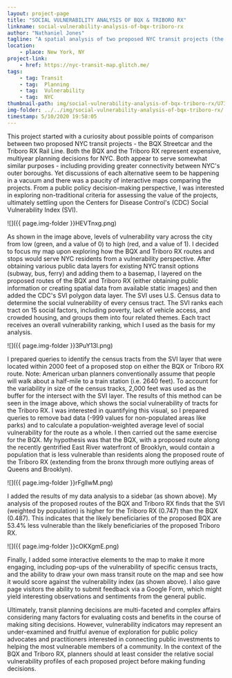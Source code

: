 ```yaml
---
layout: project-page
title: "SOCIAL VULNERABILITY ANALYSIS OF BQX & TRIBORO RX"
linkname: social-vulnerability-analysis-of-bqx-triboro-rx
author: "Nathaniel Jones"
tagline: "A spatial analysis of two proposed NYC transit projects (the BQX Streetcar & Triboro RX Rail Line) against the CDC's social vulnerability index."
location:
    - place: New York, NY
project-link:
    - href: https://nyc-transit-map.glitch.me/
tags:
    - tag: Transit
    - tag:  Planning
    - tag:  Vulnerability
    - tag:  NYC
thumbnail-path: img/social-vulnerability-analysis-of-bqx-triboro-rx/U7IQ1do.png
img-folder: ../../img/social-vulnerability-analysis-of-bqx-triboro-rx/
timestamp: 5/10/2020 19:58:05
---
```

This project started with a curiosity about possible points of comparison between two proposed NYC transit projects - the BQX Streetcar and the Triboro RX Rail Line. Both the BQX and the Triboro RX represent expensive, multiyear planning decisions for NYC. Both appear to serve somewhat similar purposes - including providing greater connectivity between NYC's outer boroughs. Yet discussions of each alternative seem to be happening in a vacuum and there was a paucity of interactive maps comparing the projects. From a public policy decision-making perspective, I was interested in exploring non-traditional criteria for assessing the value of the projects, ultimately settling upon the Centers for Disease Control's (CDC) Social Vulnerability Index (SVI).

![]({{ page.img-folder }}HEVTnxg.png)

As shown in the image above, levels of vulnerability vary across the city from low (green, and a value of 0) to high (red, and a value of 1). I decided to focus my map upon exploring how the BQX and Triboro RX routes and stops would serve NYC residents from a vulnerability perspective. After obtaining various public data layers for existing NYC transit options (subway, bus, ferry) and adding them to a basemap, I layered on the proposed routes of the BQX and Triboro RX (either obtaining public information or creating spatial data from available static images) and then added the CDC's SVI polygon data layer. The SVI uses U.S. Census data to determine the social vulnerability of every census tract. The SVI ranks each tract on 15 social factors, including poverty, lack of vehicle access, and crowded housing, and groups them into four related themes. Each tract receives an overall vulnerability ranking, which I used as the basis for my analysis. 

![]({{ page.img-folder }}3PuY13l.png)

I prepared queries to identify the census tracts from the SVI layer that were located within 2000 feet of a proposed stop on either the BQX or Triboro RX route. Note: American urban planners conventionally assume that people will walk about a half-mile to a train station (i.e. 2640 feet). To account for the variability in size of the census tracks, 2,000 feet was used as the buffer for the intersect with the SVI layer. The results of this method can be seen in the image above, which shows the social vulnerability of tracts for the Triboro RX. I was interested in quantifying this visual, so I prepared queries to remove bad data (-999 values for non-populated areas like parks) and to calculate a population-weighted average level of social vulnerability for the route as a whole. I then carried out the same exercise for the BQX. My hypothesis was that the BQX, with a proposed route along the recently gentrified East River waterfront of Brooklyn, would contain a population that is less vulnerable than residents along the proposed route of the Triboro RX (extending from the bronx through more outlying areas of Queens and Brooklyn).

![]({{ page.img-folder }}rFgllwM.png)

I added the results of my data analysis to a sidebar (as shown above). My analysis of the proposed routes of the BQX and Triboro RX finds that the SVI (weighted by population) is higher for the Triboro RX (0.747) than the BQX (0.487). This indicates that the likely beneficiaries of the proposed BQX are 53.4% less vulnerable than the likely beneficiaries of the proposed Triboro RX. 

![]({{ page.img-folder }}cOKXgmE.png)

Finally, I added some interactive elements to the map to make it more engaging, including pop-ups of the vulnerability of specific census tracts, and the ability to draw your own mass transit route on the map and see how it would score against the vulnerability index (as shown above). I also gave page visitors the ability to submit feedback via a Google Form, which might yield interesting observations and sentiments from the general public. 

Ultimately, transit planning decisions are multi-faceted and complex affairs considering many factors for evaluating costs and benefits in the course of making siting decisions. However, vulnerability indicators may represent an under-examined and fruitful avenue of exploration for public policy advocates and practitioners interested in connecting public investments to helping the most vulnerable members of a community. In the context of the BQX and Triboro RX, planners should at least consider the relative social vulnerability profiles of each proposed project before making funding decisions.
